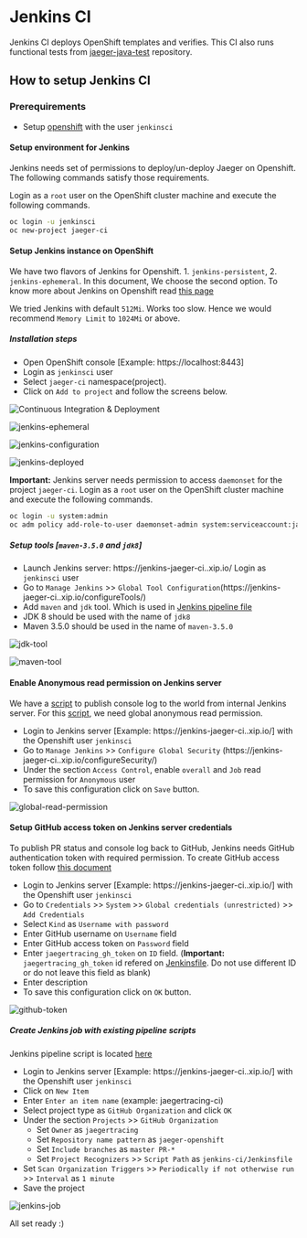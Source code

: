 # Jenkins CI
Jenkins CI deploys OpenShift templates and verifies. This CI also runs functional tests from [jaeger-java-test](https://github.com/Hawkular-QE/jaeger-java-test) repository.

## How to setup Jenkins CI

### Prerequirements
* Setup [openshift](https://github.com/openshift/origin) with the user `jenkinsci`

#### Setup environment for Jenkins
Jenkins needs set of permissions to deploy/un-deploy Jaeger on Openshift. The following commands satisfy those requirements.

Login as a `root` user on the OpenShift cluster machine and execute the following commands.

```bash
oc login -u jenkinsci
oc new-project jaeger-ci
```

#### Setup Jenkins instance on OpenShift
We have two flavors of Jenkins for Openshift. 1. `jenkins-persistent`, 2. `jenkins-ephemeral`. In this document, We choose the second option. To know more about Jenkins on Openshift read [this page](https://github.com/openshift/origin/tree/master/examples/jenkins)

We tried Jenkins with default `512Mi`. Works too slow. Hence we would recommend `Memory Limit` to `1024Mi` or above.

##### Installation steps
* Open OpenShift console [Example: https://localhost:8443]
* Login as `jenkinsci` user
* Select `jaeger-ci` namespace(project).
* Click on `Add to project` and follow the screens below.

![Continuous Integration & Deployment](docs/images/jenkins-install-1.png "Select Continuous Integration & Deployment")

![jenkins-ephemeral](docs/images/jenkins-install-2.png "jenkins-ephemeral")

![jenkins-configuration](docs/images/jenkins-install-3.png "jenkins-configuration")

![jenkins-deployed](docs/images/jenkins-install-4.png "jenkins-deployed")


**Important:** Jenkins server needs permission to access `daemonset` for the project `jaeger-ci`. Login as a `root` user on the OpenShift cluster machine and execute the following commands.
```bash
oc login -u system:admin
oc adm policy add-role-to-user daemonset-admin system:serviceaccount:jaeger-ci:jenkins -n jaeger-ci
```

##### Setup tools [`maven-3.5.0` and `jdk8`]
* Launch Jenkins server: https://jenkins-jaeger-ci.<ip>.xip.io/ Login as `jenkinsci` user
* Go to `Manage Jenkins` >> `Global Tool Configuration`(https://jenkins-jaeger-ci.<ip>.xip.io/configureTools/)
* Add `maven` and `jdk` tool. Which is used in [Jenkins pipeline file](/JenkinsfileOpenShift)
* JDK 8 should be used with the name of `jdk8`
* Maven 3.5.0 should be used in the name of `maven-3.5.0`

![jdk-tool](docs/images/jenkins-tools-jdk8.png "jdk tool")

![maven-tool](docs/images/jenkins-tools-maven-3_5_0.png "maven tool")


#### Enable Anonymous read permission on Jenkins server
We have a [script](push-logs.sh) to publish console log to the world from internal Jenkins server. For this [script](push-logs.sh), we need global anonymous read permission.

* Login to Jenkins server [Example: https://jenkins-jaeger-ci.<ip>.xip.io/] with the Openshift user `jenkinsci`
* Go to `Manage Jenkins` >> `Configure Global Security` (https://jenkins-jaeger-ci.<ip>.xip.io/configureSecurity/)
* Under the section `Access Control`, enable `overall` and `Job` read permission for `Anonymous` user
* To save this configuration click on `Save` button.

![global-read-permission](docs/images/jenkins-global-read.png "Jenkins Global read permission")


#### Setup GitHub access token on Jenkins server credentials
To publish PR status and console log back to GitHub, Jenkins needs GitHub authentication token with required permission. To create GitHub access token follow [this document](https://help.github.com/articles/creating-a-personal-access-token-for-the-command-line/)

* Login to Jenkins server [Example: https://jenkins-jaeger-ci.<ip>.xip.io/] with the Openshift user `jenkinsci`
* Go to `Credentials` >> `System` >> `Global credentials (unrestricted)` >> `Add Credentials`
* Select `Kind` as `Username with password`
* Enter GitHub username on `Username` field
* Enter GitHub access token on `Password` field
* Enter `jaegertracing_gh_token` on `ID` field. (**Important:** `jaegertracing_gh_token` id refered on [Jenkinsfile](Jenkinsfile). Do not use different ID or do not leave this field as blank)
* Enter description
* To save this configuration click on `OK` button.

![github-token](docs/images/jenkins-github-token.png "GitHub token")

##### Create Jenkins job with existing pipeline scripts
Jenkins pipeline script is located [here](/jenkins-ci/Jenkinsfile)

* Login to Jenkins server [Example: https://jenkins-jaeger-ci.<ip>.xip.io/] with the Openshift user `jenkinsci`
* Click on `New Item`
* Enter `Enter an item name` (example: jaegertracing-ci)
* Select project type as `GitHub Organization` and click `OK`
* Under the section `Projects` >> `GitHub Organization`
	* Set `Owner` as `jaegertracing`
	* Set `Repository name pattern` as `jaeger-openshift`
	* Set `Include branches` as `master PR-*`
	* Set `Project Recognizers` >> `Script Path` as `jenkins-ci/Jenkinsfile`
* Set `Scan Organization Triggers` >> `Periodically if not otherwise run` >> `Interval` as `1 minute`
* Save the project

![jenkins-job](docs/images/jenkins-job-details.png "Jenkins job")

All set ready :)